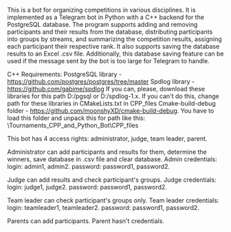 This is a bot for organizing competitions in various disciplines. It is implemented as a Telegram bot in Python with a C++ backend for the PostgreSQL database.
The program supports adding and removing participants and their results from the database, distributing participants into groups by streams, and summarizing the competition results, assigning each participant their respective rank.
It also supports saving the database results to an Excel .csv file. Additionally, this database saving feature can be used if the message sent by the bot is too large for Telegram to handle.

C++ Requirements: 
PostgreSQL library - https://github.com/postgres/postgres/tree/master 
Spdlog library - https://github.com/gabime/spdlog
If you can, please, download these libraries for this path D:/pgsql or D:/spdlog-1.x. If you can't do this, change path for these libraries in CMakeLists.txt in CPP_files
Cmake-build-debug folder - https://github.com/moonshyXD/cmake-build-debug. You have to load this folder and unpack this for path like this: \Tournaments_CPP_and_Python_Bot\CPP_files


This bot has 4 access rights: administrator, judge, team leader, parent.

Administrator can add participants and results for them, determine the winners, save database in .csv file and clear database.
Admin credentials: 
login: admin1, admin2.
password: password1, password2.

Judge can add results and check participant's groups.
Judge credentials: 
login: judge1, judge2.
password: password1, password2.

Team leader can check participant's groups only.
Team leader credentials: 
login: teamleader1, teamleader2.
password: password1, password2.

Parents can add participants.
Parent hasn't credentials.

